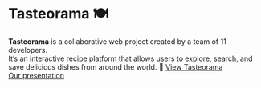 # Tasteorama 🍽️

**Tasteorama** is a collaborative web project created by a team of 11 developers.  
It’s an interactive recipe platform that allows users to explore, search, and save delicious dishes from around the world.
🔗 [View Tasteorama](https://d-cgroup-project-f1-x2.vercel.app/)  
[Our presentation](https://docs.google.com/presentation/d/13Fwk9v5nr82kTrgdStA-SyXnXAH0sCMc6p_o5VHMQMA/edit?usp=sharing)
